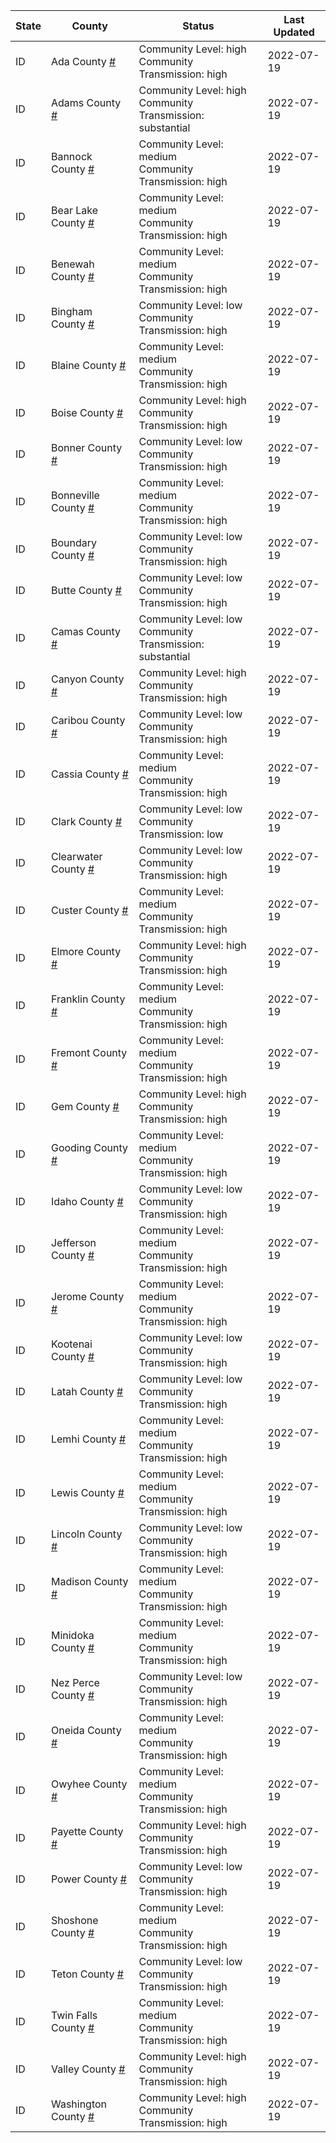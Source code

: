 State | County | Status | Last Updated
--- | --- | --- | --- 
ID | Ada County <a href="#ada_county">#</a> | <a name="ada_county"></a>Community Level: high<br/>Community Transmission: high | 2022-07-19
ID | Adams County <a href="#adams_county">#</a> | <a name="adams_county"></a>Community Level: high<br/>Community Transmission: substantial | 2022-07-19
ID | Bannock County <a href="#bannock_county">#</a> | <a name="bannock_county"></a>Community Level: medium<br/>Community Transmission: high | 2022-07-19
ID | Bear Lake County <a href="#bear_lake_county">#</a> | <a name="bear_lake_county"></a>Community Level: medium<br/>Community Transmission: high | 2022-07-19
ID | Benewah County <a href="#benewah_county">#</a> | <a name="benewah_county"></a>Community Level: medium<br/>Community Transmission: high | 2022-07-19
ID | Bingham County <a href="#bingham_county">#</a> | <a name="bingham_county"></a>Community Level: low<br/>Community Transmission: high | 2022-07-19
ID | Blaine County <a href="#blaine_county">#</a> | <a name="blaine_county"></a>Community Level: medium<br/>Community Transmission: high | 2022-07-19
ID | Boise County <a href="#boise_county">#</a> | <a name="boise_county"></a>Community Level: high<br/>Community Transmission: high | 2022-07-19
ID | Bonner County <a href="#bonner_county">#</a> | <a name="bonner_county"></a>Community Level: low<br/>Community Transmission: high | 2022-07-19
ID | Bonneville County <a href="#bonneville_county">#</a> | <a name="bonneville_county"></a>Community Level: medium<br/>Community Transmission: high | 2022-07-19
ID | Boundary County <a href="#boundary_county">#</a> | <a name="boundary_county"></a>Community Level: low<br/>Community Transmission: high | 2022-07-19
ID | Butte County <a href="#butte_county">#</a> | <a name="butte_county"></a>Community Level: low<br/>Community Transmission: high | 2022-07-19
ID | Camas County <a href="#camas_county">#</a> | <a name="camas_county"></a>Community Level: low<br/>Community Transmission: substantial | 2022-07-19
ID | Canyon County <a href="#canyon_county">#</a> | <a name="canyon_county"></a>Community Level: high<br/>Community Transmission: high | 2022-07-19
ID | Caribou County <a href="#caribou_county">#</a> | <a name="caribou_county"></a>Community Level: low<br/>Community Transmission: high | 2022-07-19
ID | Cassia County <a href="#cassia_county">#</a> | <a name="cassia_county"></a>Community Level: medium<br/>Community Transmission: high | 2022-07-19
ID | Clark County <a href="#clark_county">#</a> | <a name="clark_county"></a>Community Level: low<br/>Community Transmission: low | 2022-07-19
ID | Clearwater County <a href="#clearwater_county">#</a> | <a name="clearwater_county"></a>Community Level: low<br/>Community Transmission: high | 2022-07-19
ID | Custer County <a href="#custer_county">#</a> | <a name="custer_county"></a>Community Level: medium<br/>Community Transmission: high | 2022-07-19
ID | Elmore County <a href="#elmore_county">#</a> | <a name="elmore_county"></a>Community Level: high<br/>Community Transmission: high | 2022-07-19
ID | Franklin County <a href="#franklin_county">#</a> | <a name="franklin_county"></a>Community Level: medium<br/>Community Transmission: high | 2022-07-19
ID | Fremont County <a href="#fremont_county">#</a> | <a name="fremont_county"></a>Community Level: medium<br/>Community Transmission: high | 2022-07-19
ID | Gem County <a href="#gem_county">#</a> | <a name="gem_county"></a>Community Level: high<br/>Community Transmission: high | 2022-07-19
ID | Gooding County <a href="#gooding_county">#</a> | <a name="gooding_county"></a>Community Level: medium<br/>Community Transmission: high | 2022-07-19
ID | Idaho County <a href="#idaho_county">#</a> | <a name="idaho_county"></a>Community Level: low<br/>Community Transmission: high | 2022-07-19
ID | Jefferson County <a href="#jefferson_county">#</a> | <a name="jefferson_county"></a>Community Level: medium<br/>Community Transmission: high | 2022-07-19
ID | Jerome County <a href="#jerome_county">#</a> | <a name="jerome_county"></a>Community Level: medium<br/>Community Transmission: high | 2022-07-19
ID | Kootenai County <a href="#kootenai_county">#</a> | <a name="kootenai_county"></a>Community Level: low<br/>Community Transmission: high | 2022-07-19
ID | Latah County <a href="#latah_county">#</a> | <a name="latah_county"></a>Community Level: low<br/>Community Transmission: high | 2022-07-19
ID | Lemhi County <a href="#lemhi_county">#</a> | <a name="lemhi_county"></a>Community Level: medium<br/>Community Transmission: high | 2022-07-19
ID | Lewis County <a href="#lewis_county">#</a> | <a name="lewis_county"></a>Community Level: medium<br/>Community Transmission: high | 2022-07-19
ID | Lincoln County <a href="#lincoln_county">#</a> | <a name="lincoln_county"></a>Community Level: low<br/>Community Transmission: high | 2022-07-19
ID | Madison County <a href="#madison_county">#</a> | <a name="madison_county"></a>Community Level: medium<br/>Community Transmission: high | 2022-07-19
ID | Minidoka County <a href="#minidoka_county">#</a> | <a name="minidoka_county"></a>Community Level: medium<br/>Community Transmission: high | 2022-07-19
ID | Nez Perce County <a href="#nez_perce_county">#</a> | <a name="nez_perce_county"></a>Community Level: low<br/>Community Transmission: high | 2022-07-19
ID | Oneida County <a href="#oneida_county">#</a> | <a name="oneida_county"></a>Community Level: medium<br/>Community Transmission: high | 2022-07-19
ID | Owyhee County <a href="#owyhee_county">#</a> | <a name="owyhee_county"></a>Community Level: medium<br/>Community Transmission: high | 2022-07-19
ID | Payette County <a href="#payette_county">#</a> | <a name="payette_county"></a>Community Level: high<br/>Community Transmission: high | 2022-07-19
ID | Power County <a href="#power_county">#</a> | <a name="power_county"></a>Community Level: low<br/>Community Transmission: high | 2022-07-19
ID | Shoshone County <a href="#shoshone_county">#</a> | <a name="shoshone_county"></a>Community Level: medium<br/>Community Transmission: high | 2022-07-19
ID | Teton County <a href="#teton_county">#</a> | <a name="teton_county"></a>Community Level: low<br/>Community Transmission: high | 2022-07-19
ID | Twin Falls County <a href="#twin_falls_county">#</a> | <a name="twin_falls_county"></a>Community Level: medium<br/>Community Transmission: high | 2022-07-19
ID | Valley County <a href="#valley_county">#</a> | <a name="valley_county"></a>Community Level: high<br/>Community Transmission: high | 2022-07-19
ID | Washington County <a href="#washington_county">#</a> | <a name="washington_county"></a>Community Level: high<br/>Community Transmission: high | 2022-07-19
